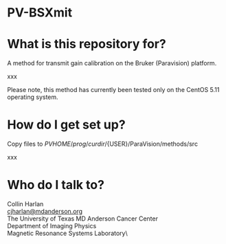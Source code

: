# PV-BSXmit

# What is this repository for?
A method for transmit gain calibration on the Bruker (Paravision) platform.

xxx

Please note, this method has currently been tested only on the CentOS 5.11 operating system.

# How do I get set up?
Copy files to ${PVHOME}/prog/curdir/${USER}/ParaVision/methods/src

xxx

# Who do I talk to?
Collin Harlan\
cjharlan@mdanderson.org\
The University of Texas MD Anderson Cancer Center\
Department of Imaging Physics\
Magnetic Resonance Systems Laboratory\
